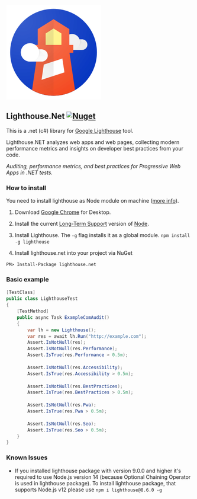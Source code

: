 <img src="https://github.com/w8tcha/Lighthouse.Net/raw/refs/heads/master/lighthouse-logo.svg">

## Lighthouse.Net [![Nuget](https://img.shields.io/nuget/v/lighthouse.net.svg)](https://www.nuget.org/packages/lighthouse.net)
This is a .net (c#) library for [Google Lighthouse](https://github.com/GoogleChrome/lighthouse) tool.

Lighthouse.NET analyzes web apps and web pages, collecting modern performance metrics and insights on developer best practices from your code.

*Auditing, performance metrics, and best practices for Progressive Web Apps in .NET tests.*

### How to install

You need to install lighthouse as Node module on machine ([more info](https://developers.google.com/web/tools/lighthouse/)).

1. Download [Google Chrome](https://www.google.com/chrome/) for Desktop.
2. Install the current [Long-Term Support](https://github.com/nodejs/LTS) version of [Node](https://nodejs.org/).
3. Install Lighthouse. The `-g` flag installs it as a global module.
`npm install -g lighthouse`

4. Install lighthouse.net into your project via NuGet
```
PM> Install-Package lighthouse.net
```


### Basic example

```csharp
[TestClass]
public class LighthouseTest
{
    [TestMethod]
    public async Task ExampleComAudit()
    {
        var lh = new Lighthouse();
        var res = await lh.Run("http://example.com");
        Assert.IsNotNull(res);
        Assert.IsNotNull(res.Performance);
        Assert.IsTrue(res.Performance > 0.5m);

        Assert.IsNotNull(res.Accessibility);
        Assert.IsTrue(res.Accessibility > 0.5m);

        Assert.IsNotNull(res.BestPractices);
        Assert.IsTrue(res.BestPractices > 0.5m);

        Assert.IsNotNull(res.Pwa);
        Assert.IsTrue(res.Pwa > 0.5m);

        Assert.IsNotNull(res.Seo);
        Assert.IsTrue(res.Seo > 0.5m);
    }
}
```


### Known Issues
- If you installed lighthouse package with version 9.0.0 and higher it's required to use Node.js version 14 (because Optional Chaining Operator is used in lighthouse package). To install lighthouse package, that supports Node.js v12 please use `npm i lighthouse@8.6.0 -g`
